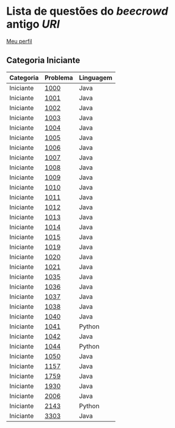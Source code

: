 # Lista de questões do *beecrowd* antigo *URI*

[Meu perfil](https://www.beecrowd.com.br/judge/pt/profile/746865)

## Categoria **Iniciante**

| Categoria | Problema | Linguagem |
|--- |--- |--- |
| Iniciante |[1000](https://github.com/eduardooarruda/Exercicios-beecrowd-URI/blob/main/Iniciante/Bee1000.java)| Java |
| Iniciante |[1001](https://github.com/eduardooarruda/Exercicios-beecrowd-URI/blob/main/Iniciante/Bee1001.java)| Java |
| Iniciante |[1002](https://github.com/eduardooarruda/Exercicios-beecrowd-URI/blob/main/Iniciante/Bee1002.java)| Java |
| Iniciante |[1003](https://github.com/eduardooarruda/Exercicios-beecrowd-URI/blob/main/Iniciante/Bee1003.java)| Java |
| Iniciante |[1004](https://github.com/eduardooarruda/Exercicios-beecrowd-URI/blob/main/Iniciante/Bee1004.java)| Java |
| Iniciante |[1005](https://github.com/eduardooarruda/Exercicios-beecrowd-URI/blob/main/Iniciante/Bee1005.java)| Java |
| Iniciante |[1006](https://github.com/eduardooarruda/Exercicios-beecrowd-URI/blob/main/Iniciante/Bee1006.java)| Java |
| Iniciante |[1007](https://github.com/eduardooarruda/Exercicios-beecrowd-URI/blob/main/Iniciante/Bee1007.java)| Java |
| Iniciante |[1008](https://github.com/eduardooarruda/Exercicios-beecrowd-URI/blob/main/Iniciante/Bee1008.java)| Java |
| Iniciante |[1009](https://github.com/eduardooarruda/Exercicios-beecrowd-URI/blob/main/Iniciante/Bee1009.java)| Java |
| Iniciante |[1010](https://github.com/eduardooarruda/Exercicios-beecrowd-URI/blob/main/Iniciante/Bee1010.java)| Java |
| Iniciante |[1011](https://github.com/eduardooarruda/Exercicios-beecrowd-URI/blob/main/Iniciante/Bee1011.java)| Java |
| Iniciante |[1012](https://github.com/eduardooarruda/Exercicios-beecrowd-URI/blob/main/Iniciante/Bee1012.java)| Java |
| Iniciante |[1013](https://github.com/eduardooarruda/Exercicios-beecrowd-URI/blob/main/Iniciante/Bee1013.java)| Java |
| Iniciante |[1014](https://github.com/eduardooarruda/Exercicios-beecrowd-URI/blob/main/Iniciante/Bee1014.java)| Java |
| Iniciante |[1015](https://github.com/eduardooarruda/Exercicios-beecrowd-URI/blob/main/Iniciante/Bee1015.java)| Java |
| Iniciante |[1019](https://github.com/eduardooarruda/Exercicios-beecrowd-URI/blob/main/Iniciante/Bee1017.java)| Java |
| Iniciante |[1020](https://github.com/eduardooarruda/Exercicios-beecrowd-URI/blob/main/Iniciante/Bee1020.java)| Java |
| Iniciante |[1021](https://github.com/eduardooarruda/Exercicios-beecrowd-URI/blob/main/Iniciante/Bee1021.java)| Java |
| Iniciante |[1035](https://github.com/eduardooarruda/Exercicios-beecrowd-URI/blob/main/Iniciante/Bee1035.java)| Java |
| Iniciante |[1036](https://github.com/eduardooarruda/Exercicios-beecrowd-URI/blob/main/Iniciante/Bee1036.java)| Java |
| Iniciante |[1037](https://github.com/eduardooarruda/Exercicios-beecrowd-URI/blob/main/Iniciante/Bee1037.java)| Java |
| Iniciante |[1038](https://github.com/eduardooarruda/Exercicios-beecrowd-URI/blob/main/Iniciante/Bee1038.java)| Java |
| Iniciante |[1040](https://github.com/eduardooarruda/Exercicios-beecrowd-URI/blob/main/Iniciante/Bee1040.java)| Java |
| Iniciante |[1041](https://github.com/eduardooarruda/Exercicios-beecrowd-URI/blob/main/Iniciante/Bee1041.py)| Python |
| Iniciante |[1042](https://github.com/eduardooarruda/Exercicios-beecrowd-URI/blob/main/Iniciante/Bee1042.java)| Java |
| Iniciante |[1044](https://github.com/eduardooarruda/Exercicios-beecrowd-URI/blob/main/Iniciante/Bee1044.py)| Python |
| Iniciante |[1050](https://github.com/eduardooarruda/Exercicios-beecrowd-URI/blob/main/Iniciante/Bee1050.java)| Java |
| Iniciante |[1157](https://github.com/eduardooarruda/Exercicios-beecrowd-URI/blob/main/Iniciante/Bee1157.java)| Java |
| Iniciante |[1759](https://github.com/eduardooarruda/Exercicios-beecrowd-URI/blob/main/Iniciante/Bee1759.java)| Java |
| Iniciante |[1930](https://github.com/eduardooarruda/Exercicios-beecrowd-URI/blob/main/Iniciante/Bee1930.java)| Java |
| Iniciante |[2006](https://github.com/eduardooarruda/Exercicios-beecrowd-URI/blob/main/Iniciante/Bee2006.java)| Java |
| Iniciante |[2143](https://github.com/eduardooarruda/Exercicios-beecrowd-URI/blob/main/Iniciante/Bee2143.py)| Python |
| Iniciante |[3303](https://github.com/eduardooarruda/Exercicios-beecrowd-URI/blob/main/Iniciante/Bee3303.java)| Java |



